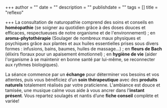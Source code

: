 +++
author = ""
date = ""
description = ""
publishdate = ""
tags = []
title = "reflexo"

+++
La consultation de naturopathie comprend des soins et conseils en **homéopathie** (se soigner au quotidien grâce à des doses douces et efficaces, respectueuses de notre organisme et de l'environnement) ; en **aroma-phytothérapie** (Soulager de nombreux maux physiques et psychiques grâce aux plantes et aux huiles essentielles prises sous divers formes : infusions, bains, baumes, huiles de massage...) ; en **fleurs de Bach** (élixirs floraux pour un apaisement émotionnel) ; en **hygiène de vie** (aider l'organisme à se maintenir en bonne santé par lui-même, se reconnecter aux rythmes biologiques).

La séance commence par un **échange** pour déterminer vos besoins et vos attentes, puis vous bénéficiez d’un **soin thérapeutique** avec des **produits naturels** totalement réalisés par votre praticienne. L'ambiance est douce et tamisée, une musique calme vous aide à vous ancrer dans l'**instant présent**. Vous repartez soulagés et nantis d’une **fiche conseil** complète et variée!